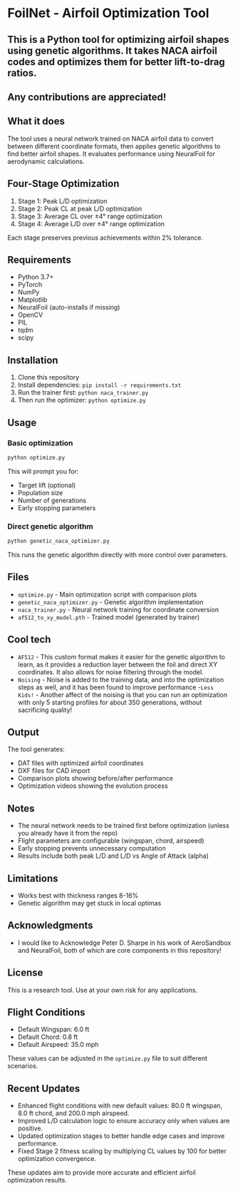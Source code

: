 # FoilNet - Airfoil Optimization Tool

## This is a Python tool for optimizing airfoil shapes using genetic algorithms. It takes NACA airfoil codes and optimizes them for better lift-to-drag ratios.

## Any contributions are appreciated!

## What it does

The tool uses a neural network trained on NACA airfoil data to convert between different coordinate formats, then applies genetic algorithms to find better airfoil shapes. It evaluates performance using NeuralFoil for aerodynamic calculations.

## Four-Stage Optimization

1. Stage 1: Peak L/D optimization
2. Stage 2: Peak CL at peak L/D optimization  
3. Stage 3: Average CL over ±4° range optimization
4. Stage 4: Average L/D over ±4° range optimization

Each stage preserves previous achievements within 2% tolerance.

## Requirements

- Python 3.7+
- PyTorch
- NumPy
- Matplotlib
- NeuralFoil (auto-installs if missing)
- OpenCV
- PIL
- tqdm
- scipy

## Installation

1. Clone this repository
2. Install dependencies: `pip install -r requirements.txt`
3. Run the trainer first: `python naca_trainer.py`
4. Then run the optimizer: `python optimize.py`

## Usage

### Basic optimization

```bash
python optimize.py
```

This will prompt you for:
- Target lift (optional)
- Population size
- Number of generations
- Early stopping parameters

### Direct genetic algorithm

```bash
python genetic_naca_optimizer.py
```

This runs the genetic algorithm directly with more control over parameters.

## Files

- `optimize.py` - Main optimization script with comparison plots
- `genetic_naca_optimizer.py` - Genetic algorithm implementation
- `naca_trainer.py` - Neural network training for coordinate conversion
- `af512_to_xy_model.pth` - Trained model (generated by trainer)

## Cool tech
- `AF512` - This custom format makes it easier for the genetic algorithm to learn, as it provides a reduction layer between the foil and direct XY coordinates. It also allows for noise filtering through the model.
- `Noising` - Noise is added to the training data, and into the optimization steps as well, and it has been found to improve performance
-`Less Kids!` - Another affect of the noising is that you can run an optimization with only 5 starting profiles for about 350 generations, without sacrificing quality!

## Output

The tool generates:
- DAT files with optimized airfoil coordinates
- DXF files for CAD import
- Comparison plots showing before/after performance
- Optimization videos showing the evolution process

## Notes

- The neural network needs to be trained first before optimization (unless you already have it from the repo)
- Flight parameters are configurable (wingspan, chord, airspeed)
- Early stopping prevents unnecessary computation
- Results include both peak L/D and L/D vs Angle of Attack (alpha)

## Limitations

- Works best with thickness ranges 8-16%
- Genetic algorithm may get stuck in local optimas

## Acknowledgments
- I would like to Acknowledge Peter D. Sharpe in his work of AeroSandbox and NeuralFoil, both of which are core components in this repository!

## License

This is a research tool. Use at your own risk for any applications.

## Flight Conditions

- Default Wingspan: 6.0 ft
- Default Chord: 0.8 ft
- Default Airspeed: 35.0 mph

These values can be adjusted in the `optimize.py` file to suit different scenarios.

## Recent Updates

- Enhanced flight conditions with new default values: 80.0 ft wingspan, 8.0 ft chord, and 200.0 mph airspeed.
- Improved L/D calculation logic to ensure accuracy only when values are positive.
- Updated optimization stages to better handle edge cases and improve performance.
- Fixed Stage 2 fitness scaling by multiplying CL values by 100 for better optimization convergence.

These updates aim to provide more accurate and efficient airfoil optimization results.
